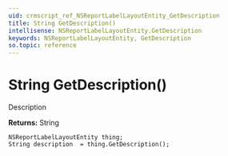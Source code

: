 ```yaml
---
uid: crmscript_ref_NSReportLabelLayoutEntity_GetDescription
title: String GetDescription()
intellisense: NSReportLabelLayoutEntity.GetDescription
keywords: NSReportLabelLayoutEntity, GetDescription
so.topic: reference
---
```


# String GetDescription()

Description

**Returns:** String

```crmscript
NSReportLabelLayoutEntity thing;
String description  = thing.GetDescription();
```

